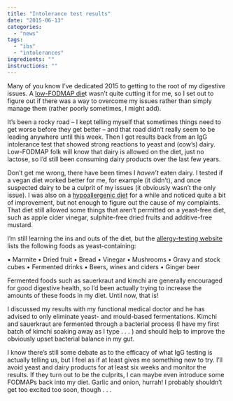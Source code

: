```yaml
---
title: "Intolerance test results"
date: "2015-06-13"
categories: 
  - "news"
tags: 
  - "ibs"
  - "intolerances"
ingredients: ""
instructions: ""
---
```

Many of you know I’ve dedicated 2015 to getting to the root of my digestive issues. A [low-FODMAP die](http://t.umblr.com/redirect?z=http%3A%2F%2Fshepherdworks.com.au%2Fdisease-information%2Flow-fodmap-diet&t=Y2I3NzE5Mzg5MmEzODUwNDVjODEwMGFlMTM1MzVkM2Y4MmI5ZDhmNCxENUptV2g1Nw%3D%3D&b=t%3AVOYglxJ9sBHW8BFVroDfxQ&p=http%3A%2F%2Fcookingwithnothing.com%2Fpost%2F121426407731%2Fintolerance-test-results&m=1)t wasn’t quite cutting it for me, so I set out to figure out if there was a way to overcome my issues rather than simply manage them (rather poorly sometimes, I might add).

It’s been a rocky road – I kept telling myself that sometimes things need to get worse before they get better – and that road didn’t really seem to be leading anywhere until this week. Then I got results back from an IgG intolerance test that showed strong reactions to yeast and (cow’s) dairy. Low-FODMAP folk will know that dairy is allowed on the diet, just no lactose, so I’d still been consuming dairy products over the last few years.

Don’t get me wrong, there have been times I _haven’t_ eaten dairy. I tested if a vegan diet worked better for me, for example (it didn’t), and once suspected dairy to be a culprit of my issues (it obviously wasn’t the only issue). I was also on a [hypoallergenic diet](http://t.umblr.com/redirect?z=http%3A%2F%2Fwww.hypoallergenicdiet.com%2F&t=NmU4Mzc5YThhZWMyZDkwMDA5OTViNmNhNDUxMGM0NjZhZGFkMDcwNSxENUptV2g1Nw%3D%3D&b=t%3AVOYglxJ9sBHW8BFVroDfxQ&p=http%3A%2F%2Fcookingwithnothing.com%2Fpost%2F121426407731%2Fintolerance-test-results&m=1) for a while and noticed quite a bit of improvement, but not enough to figure out the cause of my complaints. That diet still allowed some things that aren’t permitted on a yeast-free diet, such as apple cider vinegar, sulphite-free dried fruits and additive-free mustard.

I’m still learning the ins and outs of the diet, but the [allergy-testing website](http://t.umblr.com/redirect?z=http%3A%2F%2Fwww.yorktest.com%2Ffood-intolerance-advice%2Fproblem-foods%2Fyeast-intolerance%2F&t=ZWU0ZTNiNjZiMTNjYjQxZWM2YjkzOTNlMGNjNzJhNzZmN2EwNGVkMixENUptV2g1Nw%3D%3D&b=t%3AVOYglxJ9sBHW8BFVroDfxQ&p=http%3A%2F%2Fcookingwithnothing.com%2Fpost%2F121426407731%2Fintolerance-test-results&m=1) lists the following foods as yeast-containing:

• Marmite • Dried fruit • Bread • Vinegar • Mushrooms • Gravy and stock cubes • Fermented drinks • Beers, wines and ciders • Ginger beer

Fermented foods such as sauerkraut and kimchi are generally encouraged for good digestive health, so I’d been actually trying to increase the amounts of these foods in my diet. Until now, that is!

I discussed my results with my functional medical doctor and he has advised to only eliminate yeast- and mould-based fermentations. Kimchi and sauerkraut are fermented through a bacterial process (I have my first batch of kimchi soaking away as I type . . . ) and should help to improve the obviously upset bacterial balance in my gut.

I know there’s still some debate as to the efficacy of what IgG testing is actually telling us, but I feel as if at least gives me something new to try. I’ll avoid yeast and dairy products for at least six weeks and monitor the results. If they turn out to be the culprits, I can maybe even introduce some FODMAPs back into my diet. Garlic and onion, hurrah! I probably shouldn’t get too excited too soon, though . . .
